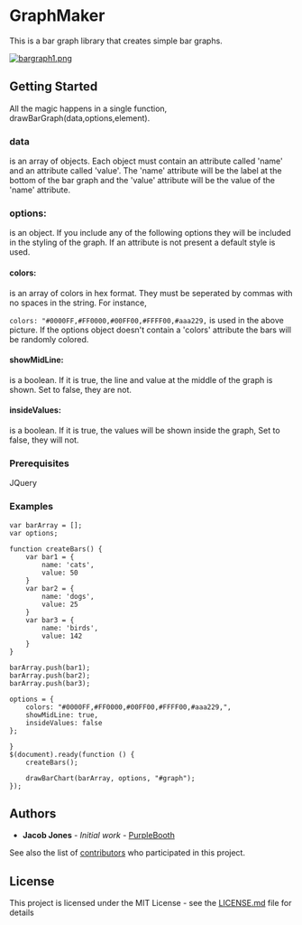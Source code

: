 # GraphMaker

This is a bar graph library that creates simple bar graphs. 

[![bargraph1.png](https://s31.postimg.cc/totaximhn/bargraph1.png)](https://postimg.cc/image/mycto2zbr/)
## Getting Started

All the magic happens in a single function, drawBarGraph(data,options,element).

### data 
is an array of objects. Each object must contain an attribute called 'name' and an attribute called 'value'. 
The 'name' attribute will be the label at the bottom of the bar graph and the 'value' attribute will be the value 
of the 'name' attribute.  

### options: 
is an object. If you include any of the following options they will be included in the styling of the graph. 
If an attribute is not present a default style is used. 

  #### colors: 
is an array of colors in hex format. They must be seperated by commas with no spaces in the string. For instance,
 
 ```colors: "#0000FF,#FF0000,#00FF00,#FFFF00,#aaa229,``` is used in the above picture. If the options object doesn't contain a 'colors' 
  attribute the bars will be randomly colored.
  
  #### showMidLine: 
is a boolean. If it is true, the line and value at the middle of the graph is shown. Set to false, they are not. 
		
  #### insideValues: 
is a boolean. If it is true, the values will be shown inside the graph, Set to false, they will not. 


### Prerequisites

JQuery



### Examples

```
var barArray = [];
var options;

function createBars() {
	var bar1 = {
		name: 'cats',
		value: 50
	}
	var bar2 = {
		name: 'dogs',
		value: 25
	}
	var bar3 = {
		name: 'birds',
		value: 142
	}
}

barArray.push(bar1);
barArray.push(bar2);
barArray.push(bar3);

options = {
	colors: "#0000FF,#FF0000,#00FF00,#FFFF00,#aaa229,",
	showMidLine: true,
	insideValues: false
};

}
$(document).ready(function () {
	createBars();

	drawBarChart(barArray, options, "#graph");
});

```

## Authors

* **Jacob Jones** - *Initial work* - [PurpleBooth](https://github.com/PurpleBooth)

See also the list of [contributors](https://github.com/your/project/contributors) who participated in this project.

## License

This project is licensed under the MIT License - see the [LICENSE.md](LICENSE.md) file for details

